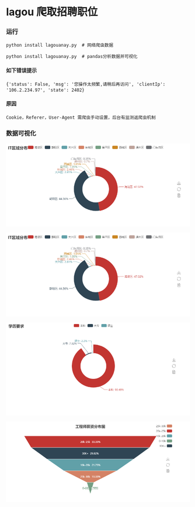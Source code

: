 # lagou 爬取招聘职位

### 运行
```
python install lagouanay.py  # 网络爬虫数据
```

```
python install lagouanay.py  # pandas分析数据并可视化
```

#### 如下错误提示

```
{'status': False, 'msg': '您操作太频繁,请稍后再访问', 'clientIp': '106.2.234.97', 'state': 2402}
```
#### 原因

```
Cookie，Referer，User-Agent 需爬虫手动设置，后台有监测返爬虫机制
```

### 数据可视化

![image](bmp\show-1.jpg)

![image](bmp\show-1.jpg)


![image](bmp\show-2.jpg)


![image](bmp\show-3.jpg)



